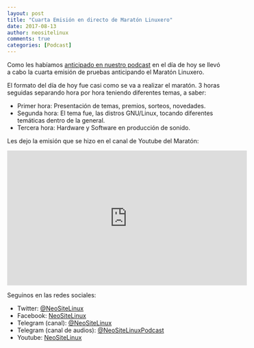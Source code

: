 ```yaml
---
layout: post
title: "Cuarta Emisión en directo de Maratón Linuxero"
date: 2017-08-13
author: neositelinux
comments: true
categories: [Podcast]
---
```

Como les habíamos [anticipado en nuestro podcast](https://neoranger.github.io/podcast-hablando-de-todo-un-poco/) en el día de hoy se llevó a cabo la cuarta emisión de pruebas anticipando el Maratón Linuxero.

El formato del día de hoy fue casi como se va a realizar el maratón. 3 horas seguidas separando hora por hora teniendo diferentes temas, a saber:

* Primer hora: Presentación de temas, premios, sorteos, novedades.
* Segunda hora: El tema fue, las distros GNU/Linux, tocando diferentes temáticas dentro de la general.
* Tercera hora: Hardware y Software en producción de sonido.

Les dejo la emisión que se hizo en el canal de Youtube del Maratón:

<iframe width="560" height="315" src="https://www.youtube.com/embed/xGhf-OQftyY" frameborder="0" allowfullscreen></iframe>

Seguinos en las redes sociales:
* Twitter: [@NeoSiteLinux](https://twitter.com/neositelinux)
* Facebook: [NeoSiteLinux](https://facebook.com/neositelinux)
* Telegram (canal): [@NeoSiteLinux](https://t.me/neositelinux)
* Telegram (canal de audios): [@NeoSiteLinuxPodcast](https://t.me/neositelinuxpodcast)
* Youtube: [NeoSiteLinux](https://www.youtube.com/user/neositelinux)